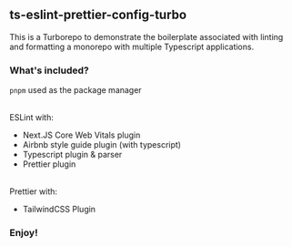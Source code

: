 ## ts-eslint-prettier-config-turbo

This is a Turborepo to demonstrate the boilerplate associated with linting and formatting a monorepo with multiple Typescript applications.

### What's included?

`pnpm` used as the package manager

<br />
ESLint with:

- Next.JS Core Web Vitals plugin
- Airbnb style guide plugin (with typescript)
- Typescript plugin & parser
- Prettier plugin

<br />
Prettier with:

- TailwindCSS Plugin

### Enjoy!
